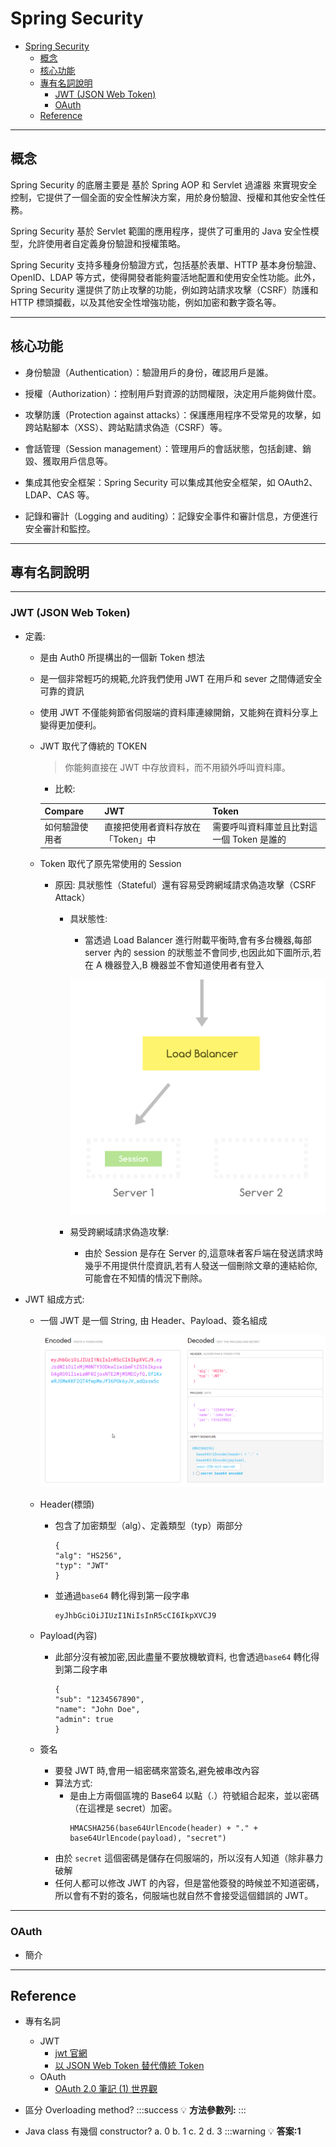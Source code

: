 # Spring Security

- [Spring Security](#spring-security)
  - [概念](#概念)
  - [核心功能](#核心功能)
  - [專有名詞說明](#專有名詞說明)
    - [JWT (JSON Web Token)](#jwt-json-web-token)
    - [OAuth](#oauth)
  - [Reference](#reference)

---

## 概念

Spring Security 的底層主要是 基於 Spring AOP 和 Servlet 過濾器 來實現安全控制，它提供了一個全面的安全性解決方案，用於身份驗證、授權和其他安全性任務。

Spring Security 基於 Servlet 範圍的應用程序，提供了可重用的 Java 安全性模型，允許使用者自定義身份驗證和授權策略。

Spring Security 支持多種身份驗證方式，包括基於表單、HTTP 基本身份驗證、OpenID、LDAP 等方式，使得開發者能夠靈活地配置和使用安全性功能。此外，Spring Security 還提供了防止攻擊的功能，例如跨站請求攻擊（CSRF）防護和 HTTP 標頭攔截，以及其他安全性增強功能，例如加密和數字簽名等。

---

## 核心功能

- 身份驗證（Authentication）：驗證用戶的身份，確認用戶是誰。

- 授權（Authorization）：控制用戶對資源的訪問權限，決定用戶能夠做什麼。

- 攻擊防護（Protection against attacks）：保護應用程序不受常見的攻擊，如跨站點腳本（XSS）、跨站點請求偽造（CSRF）等。

- 會話管理（Session management）：管理用戶的會話狀態，包括創建、銷毀、獲取用戶信息等。

- 集成其他安全框架：Spring Security 可以集成其他安全框架，如 OAuth2、LDAP、CAS 等。

- 記錄和審計（Logging and auditing）：記錄安全事件和審計信息，方便進行安全審計和監控。

---

## 專有名詞說明

---

### JWT (JSON Web Token)

- 定義:

  - 是由 Auth0 所提構出的一個新 Token 想法
  - 是一個非常輕巧的規範,允許我們使用 JWT 在用戶和 sever 之間傳遞安全可靠的資訊
  - 使用 JWT 不僅能夠節省伺服端的資料庫連線開銷，又能夠在資料分享上變得更加便利。
  - JWT 取代了傳統的 TOKEN

    > 你能夠直接在 JWT 中存放資料，而不用額外呼叫資料庫。

    - 比較:

    | Compare        | JWT                               | Token                                     |
    | -------------- | --------------------------------- | ----------------------------------------- |
    | 如何驗證使用者 | 直接把使用者資料存放在「Token」中 | 需要呼叫資料庫並且比對這一個 Token 是誰的 |

  - Token 取代了原先常使用的 Session

    - 原因: 具狀態性（Stateful）還有容易受跨網域請求偽造攻擊（CSRF Attack）

      - 具狀態性:

        - 當透過 Load Balancer 進行附載平衡時,會有多台機器,每部 server 內的 session 的狀態並不會同步,也因此如下圖所示,若在 A 機器登入,B 機器並不會知道使用者有登入

        ![jwt1_stateful_problem](/src/img/backend/java/security/jwt1_stateful_problem.png)

      - 易受跨網域請求偽造攻擊:
        - 由於 Session 是存在 Server 的,這意味者客戶端在發送請求時幾乎不用提供什麼資訊,若有人發送一個刪除文章的連結給你,可能會在不知情的情況下刪除。

- JWT 組成方式:

  - 一個 JWT 是一個 String, 由 Header、Payload、簽名組成

    ![JWT組成](/src/img/backend/java/security/jwt_flow.png)

  - Header(標頭)
    - 包含了加密類型（alg）、定義類型（typ）兩部分
      ```
      {
      "alg": "HS256",
      "typ": "JWT"
      }
      ```
    - 並通過`base64` 轉化得到第一段字串
      ```
      eyJhbGciOiJIUzI1NiIsInR5cCI6IkpXVCJ9
      ```
  - Payload(內容)
    - 此部分沒有被加密,因此盡量不要放機敏資料, 也會透過`base64` 轉化得到第二段字串
      ```
      {
      "sub": "1234567890",
      "name": "John Doe",
      "admin": true
      }
      ```
  - 簽名
    - 要發 JWT 時,會用一組密碼來當簽名,避免被串改內容
    - 算法方式:
      - 是由上方兩個區塊的 Base64 以點（.）符號組合起來，並以密碼（在這裡是 secret）加密。
        ```
        HMACSHA256(base64UrlEncode(header) + "." + base64UrlEncode(payload), "secret")
        ```
    - 由於 `secret` 這個密碼是儲存在伺服端的，所以沒有人知道（除非暴力破解
    - 任何人都可以修改 JWT 的內容，但是當他簽發的時候並不知道密碼，所以會有不對的簽名，伺服端也就自然不會接受這個錯誤的 JWT。

---

### OAuth

- 簡介

---

## Reference

- 專有名詞

  - JWT
    - [jwt 官網](https://jwt.io/)
    - [以 JSON Web Token 替代傳統 Token](https://yami.io/jwt/)
  - OAuth
    - [OAuth 2.0 筆記 (1) 世界觀](https://blog.yorkxin.org/posts/oauth2-1-introduction.html)

- 區分 Overloading method?
  :::success
  :bulb: **方法參數列:**
  :::
- Java class 有幾個 constructor?
  a. 0
  b. 1
  c. 2
  d. 3
  :::warning
  :bulb: **答案:1**

